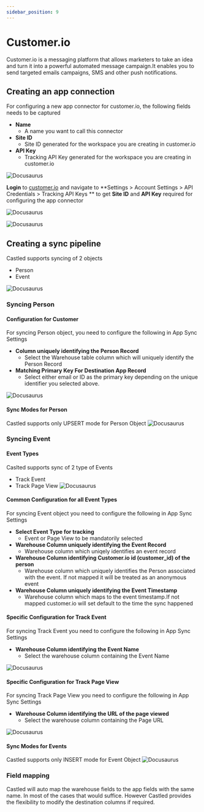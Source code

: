 ```yaml
---
sidebar_position: 9
---
```


# Customer.io

Customer.io is a messaging platform that allows marketers to take an idea and turn it into a powerful automated message campaign.It enables you to send targeted emails campaigns, SMS and other push notifications.

## Creating an app connection

For configuring a new app connector for customer.io, the following fields needs to be captured
- **Name**
    - A name you want to call this connector
- **Site ID**
    - Site ID generated for the workspace you are creating in customer.io 
- **API Key**
    - Tracking API Key generated for the workspace you are creating in customer.io

![Docusaurus](/img/screens/destinations/customerio/app_cio_app_config.png)

**Login** to [customer.io](https://fly.customer.io/login) and navigate to **Settings > Account Settings > API Credentials > Tracking API Keys ** to get **Site ID** and **API Key** required for configuring the app connector

![Docusaurus](/img/screens/destinations/customerio/app_cio_account_settings.png)

![Docusaurus](/img/screens/destinations/customerio/app_cio_manage_credentials.png)

## Creating a sync pipeline

Castled supports syncing of 2 objects
- Person
- Event

![Docusaurus](/img/screens/destinations/customerio/app_cio_sync_objects.png)

### Syncing Person

#### Configuration for Customer
For syncing Person object, you need to configure the following in App Sync Settings
- **Column uniquely identifying the Person Record**
    - Select the Warehouse table column which will uniquely identify the Person Record
- **Matching Primary Key For Destination App Record**
    - Select either email or ID as the primary key depending on the unique identifier you selected above.

![Docusaurus](/img/screens/destinations/customerio/app_cio_person_sync_objects.png)

#### Sync Modes for Person
Castled supports only UPSERT mode for Person Object
![Docusaurus](/img/screens/destinations/customerio/app_cio_person_sync_modes.png)

### Syncing Event

#### Event Types
Caslted supports sync of 2 type of Events
- Track Event
- Track Page View
![Docusaurus](/img/screens/destinations/customerio/app_cio_event_types.png)


#### Common Configuration for all Event Types
For syncing Event object you need to configure the following in App Sync Settings
- **Select Event Type for tracking**
    - Event or Page View to be mandatorily selected
- **Warehouse Column uniquely identifying the Event Record**
    - Warehouse column which uniqely identifies an event record
- **Warehouse Column identifying Customer.io id (customer_id) of the person**
    - Warehouse column which uniquely identifies the Person associated with the event. If not mapped it will be treated as an anonymous event
- **Warehouse Column uniquely identifying the Event Timestamp**
    - Warehouse column which maps to the event timestamp.If not mapped customer.io will set default to the time the sync happened

#### Specific Configuration for Track Event
For syncing Track Event you need to configure the following in App Sync Settings
- **Warehouse Column identifying the Event Name**
    - Select the warehouse column containing the Event Name

![Docusaurus](/img/screens/destinations/customerio/app_cio_event_config.png)

#### Specific Configuration for Track Page View
For syncing Track Page View you need to configure the following in App Sync Settings
- **Warehouse Column identifying the URL of the page viewed**
    - Select the warehouse column containing the Page URL

![Docusaurus](/img/screens/destinations/customerio/app_cio_page_view_config.png)

#### Sync Modes for Events
Castled supports only INSERT mode for Event Object
![Docusaurus](/img/screens/destinations/customerio/app_cio_event_sync_modes.png)

### Field mapping
Castled will auto map the warehouse fields to the app fields with the same name. In most of the cases that would suffice. However Castled provides the flexibility to modify the destination columns if required.
